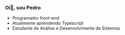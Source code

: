 ### Oi👋, sou Pedro
- Programador front-end
- Atualmente aprendendo Typescript
- Estudante de Análise e Desenvolvimente de Sistemas




